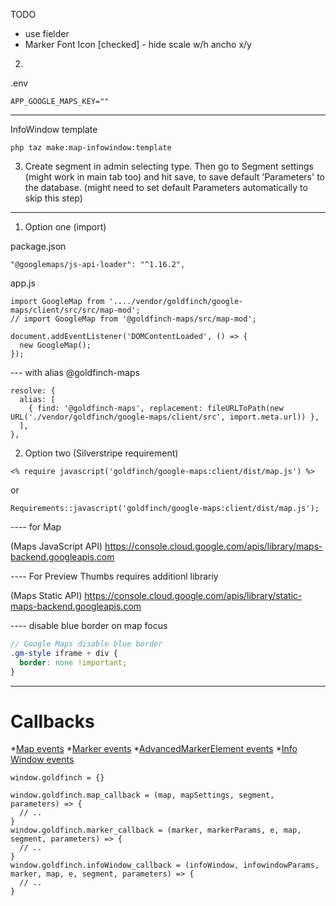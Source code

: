 TODO
* use fielder
* Marker Font Icon [checked] - hide scale w/h ancho x/y


2)

.env
```
APP_GOOGLE_MAPS_KEY=""
```

---

InfoWindow template

```
php taz make:map-infowindow:template
```

3) Create segment in admin selecting type. Then go to Segment settings (might work in main tab too) and hit save, to save default 'Parameters' to the database. (might need to set default Parameters automatically to skip this step)
---- 


1) Option one (import)

package.json
```
"@googlemaps/js-api-loader": "^1.16.2",
```

app.js
```
import GoogleMap from '..../vendor/goldfinch/google-maps/client/src/src/map-mod';
// import GoogleMap from '@goldfinch-maps/src/map-mod';

document.addEventListener('DOMContentLoaded', () => {
  new GoogleMap();
});
```

--- with alias @goldfinch-maps
```
resolve: {
  alias: [
    { find: '@goldfinch-maps', replacement: fileURLToPath(new URL('./vendor/goldfinch/google-maps/client/src', import.meta.url)) },
  ],
},
```

2) Option two (Silverstripe requirement)
```
<% require javascript('goldfinch/google-maps:client/dist/map.js') %>
```
or
```
Requirements::javascript('goldfinch/google-maps:client/dist/map.js');
```

---- for Map

(Maps JavaScript API)
https://console.cloud.google.com/apis/library/maps-backend.googleapis.com

---- For Preview Thumbs requires additionl librariy

(Maps Static API)
https://console.cloud.google.com/apis/library/static-maps-backend.googleapis.com

---- disable blue border on map focus

```scss
// Google Maps disable blue border
.gm-style iframe + div {
  border: none !important;
}
```

---

# Callbacks

*[Map events](https://developers.google.com/maps/documentation/javascript/events)
*[Marker events](https://developers.google.com/maps/documentation/javascript/reference/marker#Marker-Events)
*[AdvancedMarkerElement events](https://developers.google.com/maps/documentation/javascript/reference/advanced-markers#AdvancedMarkerElement-Events)
*[Info Window events](https://developers.google.com/maps/documentation/javascript/reference/info-window#InfoWindow-Events)
```
window.goldfinch = {}

window.goldfinch.map_callback = (map, mapSettings, segment, parameters) => {
  // ..
}
window.goldfinch.marker_callback = (marker, markerParams, e, map, segment, parameters) => {
  // ..
}
window.goldfinch.infoWindow_callback = (infoWindow, infowindowParams, marker, map, e, segment, parameters) => {
  // ..
}
```
